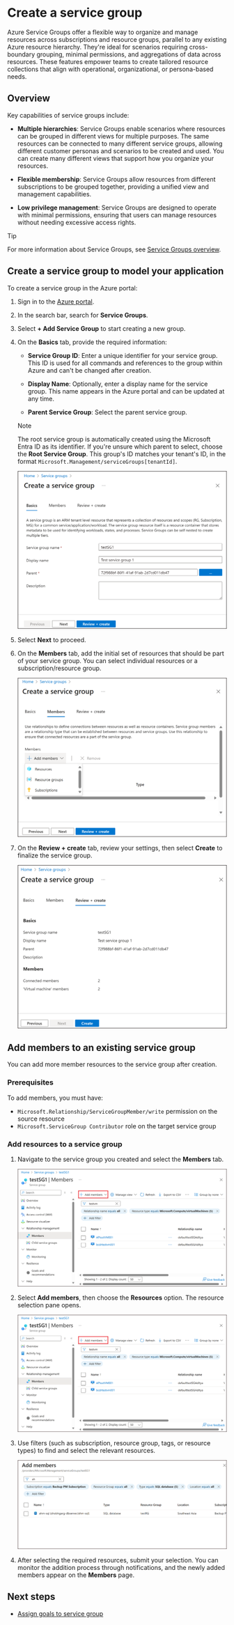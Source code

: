 # Create a service group

Azure Service Groups offer a flexible way to organize and manage resources across subscriptions and resource groups, parallel to any existing Azure resource hierarchy. They're ideal for scenarios requiring cross-boundary grouping, minimal permissions, and aggregations of data across resources. These features empower teams to create tailored resource collections that align with operational, organizational, or persona-based needs.

## Overview

Key capabilities of service groups include:

- **Multiple hierarchies**: Service Groups enable scenarios where resources can be grouped in different views for multiple purposes. The same resources can be connected to many different service groups, allowing different customer personas and scenarios to be created and used. You can create many different views that support how you organize your resources.

- **Flexible membership**: Service Groups allow resources from different subscriptions to be grouped together, providing a unified view and management capabilities.

- **Low privilege management**: Service Groups are designed to operate with minimal permissions, ensuring that users can manage resources without needing excessive access rights.

> [!TIP]
> For more information about Service Groups, see [Service Groups overview](https://learn.microsoft.com/azure/governance/service-groups/overview).

## Create a service group to model your application

To create a service group in the Azure portal:

1. Sign in to the [Azure portal](https://portal.azure.com).

2. In the search bar, search for **Service Groups**.

3. Select **+ Add Service Group** to start creating a new group.

4. On the **Basics** tab, provide the required information:

   - **Service Group ID**: Enter a unique identifier for your service group. This ID is used for all commands and references to the group within Azure and can't be changed after creation.

   - **Display Name**: Optionally, enter a display name for the service group. This name appears in the Azure portal and can be updated at any time.

   - **Parent Service Group**: Select the parent service group.

   > [!NOTE]
   > The root service group is automatically created using the Microsoft Entra ID as its identifier. If you're unsure which parent to select, choose the **Root Service Group**. This group's ID matches your tenant's ID, in the format `Microsoft.Management/serviceGroups[tenantId]`.

    ![Screenshot of the Basics page for creating a new service group](./img/01-Create-SG.png)

5. Select **Next** to proceed.

6. On the **Members** tab, add the initial set of resources that should be part of your service group. You can select individual resources or a subscription/resource group.

    ![Screenshot of the Members page for creating a new service group](./img/02-Add-Members-SG.png)

7. On the **Review + create** tab, review your settings, then select **Create** to finalize the service group.

    ![Screenshot of the Review page for creating a new service group](./img/03-SG-Review-Create.png)

## Add members to an existing service group

You can add more member resources to the service group after creation.

### Prerequisites

To add members, you must have:

- `Microsoft.Relationship/ServiceGroupMember/write` permission on the source resource
- `Microsoft.ServiceGroup Contributor` role on the target service group

### Add resources to a service group

1. Navigate to the service group you created and select the **Members** tab.

    ![Screenshot of the Members page for an existing service group](./img/04-Add-Members-2-SG.png)

2. Select **Add members**, then choose the **Resources** option. The resource selection pane opens.

    ![Screenshot of the Members page for an existing service group](./img/04-Add-Members-2-SG.png)

3. Use filters (such as subscription, resource group, tags, or resource types) to find and select the relevant resources.

    ![Screenshot of resource addition page for an existing service group](./img/05-Select-Resources-SG.png)

4. After selecting the required resources, submit your selection. You can monitor the addition process through notifications, and the newly added members appear on the **Members** page.

## Next steps

- [Assign goals to service group](./Goals%20and%20recommendations/AssignGoals.md)
